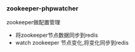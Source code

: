 ### zookeeper-phpwatcher
zookeeper做配置管理	

* 将zookeeper节点数据同步到redis	
* watch zookeeper 节点变化,将变化同步到redis

